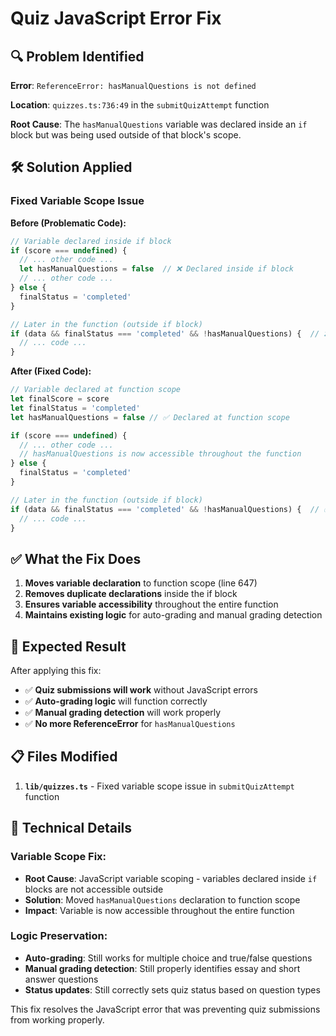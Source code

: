 # Quiz JavaScript Error Fix

## 🔍 **Problem Identified**

**Error**: `ReferenceError: hasManualQuestions is not defined`

**Location**: `quizzes.ts:736:49` in the `submitQuizAttempt` function

**Root Cause**: The `hasManualQuestions` variable was declared inside an `if` block but was being used outside of that block's scope.

## 🛠️ **Solution Applied**

### **Fixed Variable Scope Issue**

**Before (Problematic Code):**
```typescript
// Variable declared inside if block
if (score === undefined) {
  // ... other code ...
  let hasManualQuestions = false  // ❌ Declared inside if block
  // ... other code ...
} else {
  finalStatus = 'completed'
}

// Later in the function (outside if block)
if (data && finalStatus === 'completed' && !hasManualQuestions) {  // ❌ Error: hasManualQuestions not defined
  // ... code ...
}
```

**After (Fixed Code):**
```typescript
// Variable declared at function scope
let finalScore = score
let finalStatus = 'completed'
let hasManualQuestions = false // ✅ Declared at function scope

if (score === undefined) {
  // ... other code ...
  // hasManualQuestions is now accessible throughout the function
} else {
  finalStatus = 'completed'
}

// Later in the function (outside if block)
if (data && finalStatus === 'completed' && !hasManualQuestions) {  // ✅ Works correctly
  // ... code ...
}
```

## ✅ **What the Fix Does**

1. **Moves variable declaration** to function scope (line 647)
2. **Removes duplicate declarations** inside the if block
3. **Ensures variable accessibility** throughout the entire function
4. **Maintains existing logic** for auto-grading and manual grading detection

## 🎯 **Expected Result**

After applying this fix:
- ✅ **Quiz submissions will work** without JavaScript errors
- ✅ **Auto-grading logic** will function correctly
- ✅ **Manual grading detection** will work properly
- ✅ **No more ReferenceError** for `hasManualQuestions`

## 📋 **Files Modified**

1. **`lib/quizzes.ts`** - Fixed variable scope issue in `submitQuizAttempt` function

## 🔧 **Technical Details**

### **Variable Scope Fix:**
- **Root Cause**: JavaScript variable scoping - variables declared inside `if` blocks are not accessible outside
- **Solution**: Moved `hasManualQuestions` declaration to function scope
- **Impact**: Variable is now accessible throughout the entire function

### **Logic Preservation:**
- **Auto-grading**: Still works for multiple choice and true/false questions
- **Manual grading detection**: Still properly identifies essay and short answer questions
- **Status updates**: Still correctly sets quiz status based on question types

This fix resolves the JavaScript error that was preventing quiz submissions from working properly.
